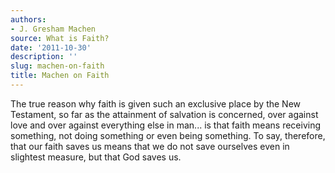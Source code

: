 ```yaml
---
authors:
- J. Gresham Machen
source: What is Faith?
date: '2011-10-30'
description: ''
slug: machen-on-faith
title: Machen on Faith
---
```

The true reason why faith is given such an exclusive place by the New Testament, so far as the attainment of salvation is concerned, over against love and over against everything else in man... is that faith means receiving something, not doing something or even being something. To say, therefore, that our faith saves us means that we do not save ourselves even in slightest measure, but that God saves us.



